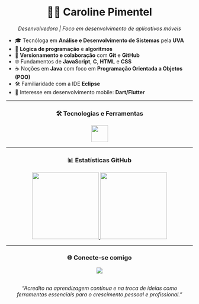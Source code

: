 <h1 align="center">👩‍💻 Caroline Pimentel</h1>
<p align="center">
  <em>Desenvolvedora | Foco em desenvolvimento de aplicativos móveis</em>
</p>

<ul>
  <li>🎓 Tecnóloga em <strong>Análise e Desenvolvimento de Sistemas</strong> pela <strong>UVA</strong></li>
  <li>🧩 <strong>Lógica de programação</strong> e <strong>algoritmos</strong></li>
  <li>🔗 <strong>Versionamento e colaboração</strong> com <strong>Git</strong> e <strong>GitHub</strong></li>
  <li>🌐 Fundamentos de <strong>JavaScript</strong>, <strong>C</strong>, <strong>HTML</strong> e <strong>CSS</strong></li>
  <li>☕ Noções em <strong>Java</strong> com foco em <strong>Programação Orientada a Objetos (POO)</strong></li>
  <li>🛠️ Familiaridade com a IDE <strong>Eclipse</strong></li>
  <li>📱 Interesse em desenvolvimento mobile: <strong>Dart/Flutter</strong></li>
</ul>

<hr>

<h3 align="center">🛠️ Tecnologias e Ferramentas</h3>
<div align="center">
  <img src="https://skillicons.dev/icons?i=java,js,c,html,css,git,github,eclipse,vscode" height="45"/>
</div>

<hr>

<h3 align="center">📊 Estatísticas GitHub</h3>
<div align="center">
  <a href="https://github.com/carolinerpimentel">
    <img height="180em" src="https://github-readme-stats.vercel.app/api?username=carolinerpimentel&show_icons=true&theme=github_dark&include_all_commits=true&count_private=true"/>
    <img height="180em" src="https://github-readme-stats.vercel.app/api/top-langs/?username=carolinerpimentel&layout=compact&langs_count=7&theme=github_dark"/>
  </a>
</div>

<hr>

<h3 align="center">🌐 Conecte-se comigo</h3>
<div align="center">
  <a href="https://www.linkedin.com/in/caroline-rosa-pimentel-a4517926" target="_blank">
    <img src="https://img.shields.io/badge/-Caroline%20Rosa%20Pimentel-0077B5?style=for-the-badge&logo=linkedin&logoColor=white"/>
  </a>
</div>

<br>

<p align="center">
  <em>“Acredito na aprendizagem contínua e na troca de ideias como ferramentas essenciais para o crescimento pessoal e profissional.”</em>
</p>
